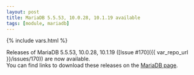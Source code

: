 ```yaml
---
layout: post
title: MariaDB 5.5.53, 10.0.28, 10.1.19 available
tags: [module, mariadb]
---
```

{% include vars.html %}

Releases of MariaDB 5.5.53, 10.0.28, 10.1.19 ([Issue #170]({{ var_repo_url }}/issues/170)) are now available.<br />
You can find links to download these releases on the [MariaDB page](/bins/mariadb).